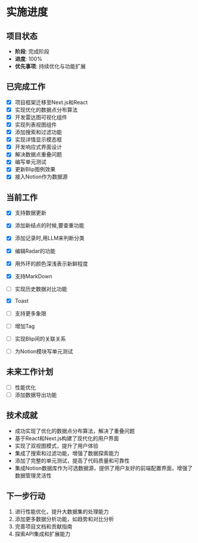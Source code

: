 # 实施进度

## 项目状态
- **阶段**: 完成阶段
- **进度**: 100%
- **优先事项**: 持续优化与功能扩展

## 已完成工作
- [x] 项目框架迁移至Next.js和React
- [x] 实现优化的数据点分布算法
- [x] 开发雷达图可视化组件
- [x] 实现列表视图组件
- [x] 添加搜索和过滤功能
- [x] 实现详情显示模态框
- [x] 开发响应式界面设计
- [x] 解决数据点重叠问题
- [x] 编写单元测试
- [x] 更新Blip图例效果
- [x] 接入Notion作为数据源

## 当前工作
- [x] 支持数据更新
- [x] 添加新结点的时候,要查重功能
- [x] 添加记录时,用LLM来判断分类
- [x] 编辑Radar的功能
- [x] 用外环的颜色深浅表示新鲜程度
- [x] 支持MarkDown
- [ ] 实现历史数据对比功能
- [x] Toast
- [ ] 支持更多象限
- [ ] 增加Tag
- [ ] 实现Blip间的关联关系
- [ ] 为Notion模块写单元测试


## 未来工作计划
- [ ] 性能优化
- [ ] 添加数据导出功能

## 技术成就
- 成功实现了优化的数据点分布算法，解决了重叠问题
- 基于React和Next.js构建了现代化的用户界面
- 实现了双视图模式，提升了用户体验
- 集成了搜索和过滤功能，增强了数据探索能力
- 添加了完整的单元测试，提高了代码质量和可靠性
- 集成Notion数据库作为可选数据源，提供了用户友好的前端配置界面，增强了数据管理灵活性

## 下一步行动
1. 进行性能优化，提升大数据集的处理能力
2. 添加更多数据分析功能，如趋势和对比分析
3. 完善项目文档和贡献指南
4. 探索API集成和扩展能力 